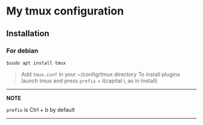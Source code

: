 # My tmux configuration

## Installation
### For debian 
`$sudo apt install tmux`

> Add `tmux.conf` in your ~/config/tmux directory
> To install plugins launch tmux and press `prefix` + I(capital i, as in Install)


---
**NOTE**

`prefix` is Ctrl + b by default

---
